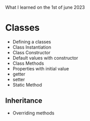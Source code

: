 What I learned on the 1st of june 2023

# Classes
<ul>
  <li>Defining a classes</li>
  <li>Class Instantiation</li>
  <li>Class Constructor</li>
  <li>Default values with constructor</li>
  <li>Class Methods</li>
  <li>Properties with initial value</li>
  <li>getter</li>
  <li>setter</li>
  <li>Static Method</li>
</ul>

## Inheritance
<ul>
  <li>Overriding methods</li>
</ul>